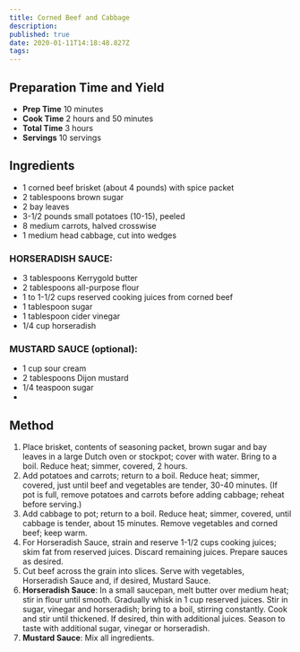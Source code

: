 ```yaml
---
title: Corned Beef and Cabbage
description:
published: true
date: 2020-01-11T14:18:48.827Z
tags:
---
```


## Preparation Time and Yield

- **Prep Time** 10 minutes
- **Cook Time** 2 hours and 50 minutes
- **Total Time** 3 hours
- **Servings** 10 servings
  &nbsp;

## Ingredients

- 1 corned beef brisket (about 4 pounds) with spice packet
- 2 tablespoons brown sugar
- 2 bay leaves
- 3-1/2 pounds small potatoes (10-15), peeled
- 8 medium carrots, halved crosswise
- 1 medium head cabbage, cut into wedges

### HORSERADISH SAUCE:

- 3 tablespoons Kerrygold butter
- 2 tablespoons all-purpose flour
- 1 to 1-1/2 cups reserved cooking juices from corned beef
- 1 tablespoon sugar
- 1 tablespoon cider vinegar
- 1/4 cup horseradish

### MUSTARD SAUCE (optional):

- 1 cup sour cream
- 2 tablespoons Dijon mustard
- 1/4 teaspoon sugar
- &nbsp;

## Method

1. Place brisket, contents of seasoning packet, brown sugar and bay leaves in a large Dutch oven or stockpot; cover with water. Bring to a boil. Reduce heat; simmer, covered, 2 hours.
2. Add potatoes and carrots; return to a boil. Reduce heat; simmer, covered, just until beef and vegetables are tender, 30-40 minutes. (If pot is full, remove potatoes and carrots before adding cabbage; reheat before serving.)
3. Add cabbage to pot; return to a boil. Reduce heat; simmer, covered, until cabbage is tender, about 15 minutes. Remove vegetables and corned beef; keep warm.
4. For Horseradish Sauce, strain and reserve 1-1/2 cups cooking juices; skim fat from reserved juices. Discard remaining juices. Prepare sauces as desired.
5. Cut beef across the grain into slices. Serve with vegetables, Horseradish Sauce and, if desired, Mustard Sauce.
6. **Horseradish Sauce**: In a small saucepan, melt butter over medium heat; stir in flour until smooth. Gradually whisk in 1 cup reserved juices. Stir in sugar, vinegar and horseradish; bring to a boil, stirring constantly. Cook and stir until thickened. If desired, thin with additional juices. Season to taste with additional sugar, vinegar or horseradish.
7. **Mustard Sauce**: Mix all ingredients.
